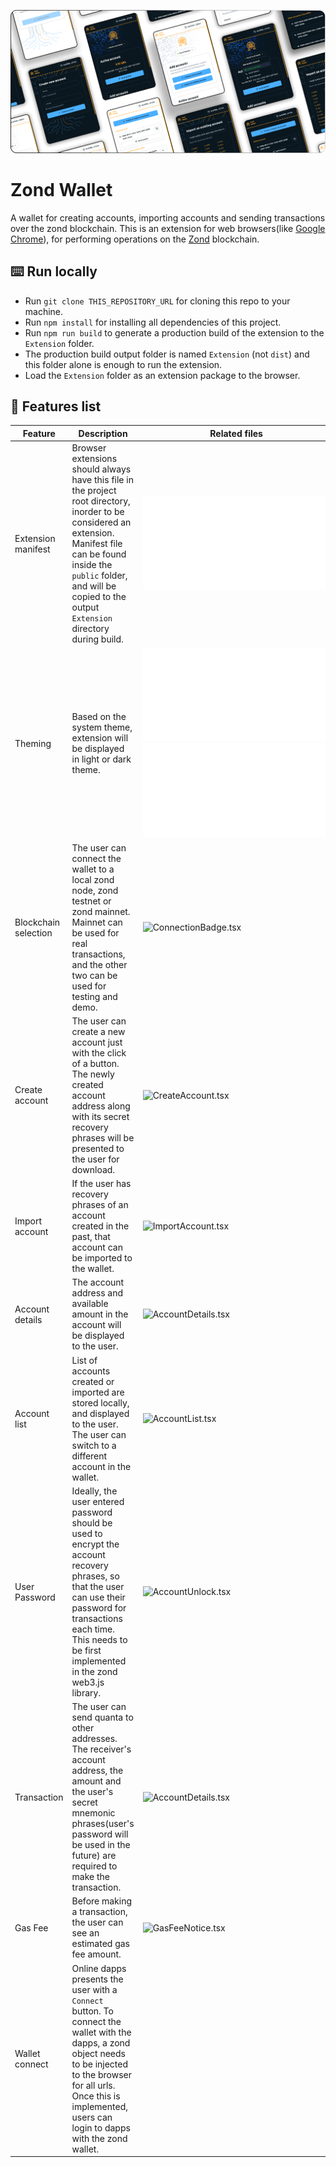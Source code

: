 ![Zond Wallet Preview Cover](misc/zond_wallet_preview_cover.png)

# Zond Wallet

A wallet for creating accounts, importing accounts and sending transactions over the zond blockchain. This is an extension for web browsers(like [Google Chrome](https://www.google.com/chrome/)), for performing operations on the [Zond](https://www.theqrl.org/blog/project-zond-qrls-next-generation-network-reaches-betatestnet/) blockchain.

## :keyboard: Run locally

- Run `git clone THIS_REPOSITORY_URL` for cloning this repo to your machine.
- Run `npm install` for installing all dependencies of this project.
- Run `npm run build` to generate a production build of the extension to the `Extension` folder.
- The production build output folder is named `Extension` (not `dist`) and this folder alone is enough to run the extension.
- Load the `Extension` folder as an extension package to the browser.

## :dna: Features list

| Feature              | Description                                                                                                                                                                                                                                       | Related files                                                                                    | Status         |
| -------------------- | ------------------------------------------------------------------------------------------------------------------------------------------------------------------------------------------------------------------------------------------------- | ------------------------------------------------------------------------------------------------ | -------------- |
| Extension manifest   | Browser extensions should always have this file in the project root directory, inorder to be considered an extension. Manifest file can be found inside the `public` folder, and will be copied to the output `Extension` directory during build. | ![manifest.json](public/manifest.json)                                                           | :green_circle: |
| Theming              | Based on the system theme, extension will be displayed in light or dark theme.                                                                                                                                                                    | ![index.css](src/index.css) ![tailwind.config.js](tailwind.config.js)                            | :green_circle: |
| Blockchain selection | The user can connect the wallet to a local zond node, zond testnet or zond mainnet. Mainnet can be used for real transactions, and the other two can be used for testing and demo.                                                                | ![ConnectionBadge.tsx](src/components/ZondWallet/Body/Home/ConnectionBadge/ConnectionBadge.tsx)  | :green_circle: |
| Create account       | The user can create a new account just with the click of a button. The newly created account address along with its secret recovery phrases will be presented to the user for download.                                                           | ![CreateAccount.tsx](src/components/ZondWallet/Body/CreateAccount/CreateAccount.tsx)             | :green_circle: |
| Import account       | If the user has recovery phrases of an account created in the past, that account can be imported to the wallet.                                                                                                                                   | ![ImportAccount.tsx](src/components/ZondWallet/Body/ImportAccount/ImportAccount.tsx)             | :green_circle: |
| Account details      | The account address and available amount in the account will be displayed to the user.                                                                                                                                                            | ![AccountDetails.tsx](src/components/ZondWallet/Body/AccountDetails/AccountDetails.tsx)          | :green_circle: |
| Account list         | List of accounts created or imported are stored locally, and displayed to the user. The user can switch to a different account in the wallet.                                                                                                     | ![AccountList.tsx](src/components/ZondWallet/Body/AccountList/AccountList.tsx)                   | :green_circle: |
| User Password        | Ideally, the user entered password should be used to encrypt the account recovery phrases, so that the user can use their password for transactions each time. This needs to be first implemented in the zond web3.js library.                    | ![AccountUnlock.tsx](src/components/ZondWallet/Body/Home/AccountUnlock/AccountUnlock.tsx)        | :red_circle:   |
| Transaction          | The user can send quanta to other addresses. The receiver's account address, the amount and the user's secret mnemonic phrases(user's password will be used in the future) are required to make the transaction.                                  | ![AccountDetails.tsx](src/components/ZondWallet/Body/AccountDetails/AccountDetails.tsx)          | :green_circle: |
| Gas Fee              | Before making a transaction, the user can see an estimated gas fee amount.                                                                                                                                                                        | ![GasFeeNotice.tsx](src/components/ZondWallet/Body/AccountDetails/GasFeeNotice/GasFeeNotice.tsx) | :green_circle: |
| Wallet connect       | Online dapps presents the user with a `Connect` button. To connect the wallet with the dapps, a zond object needs to be injected to the browser for all urls. Once this is implemented, users can login to dapps with the zond wallet.            |                                                                                                  | :red_circle:   |

